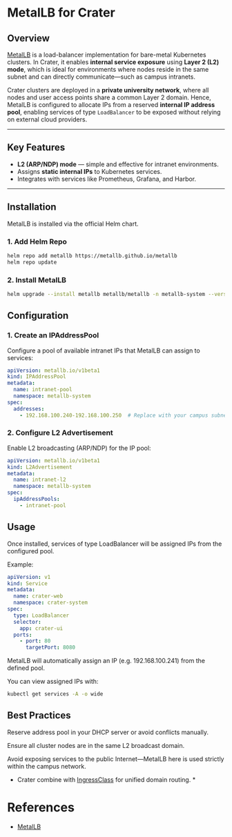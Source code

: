 # MetalLB for Crater

## Overview

[MetalLB](https://metallb.universe.tf/) is a load-balancer implementation for bare-metal Kubernetes clusters. In Crater, it enables **internal service exposure** using **Layer 2 (L2) mode**, which is ideal for environments where nodes reside in the same subnet and can directly communicate—such as campus intranets.

Crater clusters are deployed in a **private university network**, where all nodes and user access points share a common Layer 2 domain. Hence, MetalLB is configured to allocate IPs from a reserved **internal IP address pool**, enabling services of type `LoadBalancer` to be exposed without relying on external cloud providers.

---

## Key Features

- **L2 (ARP/NDP) mode** — simple and effective for intranet environments.
- Assigns **static internal IPs** to Kubernetes services.
- Integrates with services like Prometheus, Grafana, and Harbor.

---

## Installation

MetalLB is installed via the official Helm chart.

### 1. Add Helm Repo

```bash
helm repo add metallb https://metallb.github.io/metallb
helm repo update
```

### 2. Install MetalLB
```bash
helm upgrade --install metallb metallb/metallb -n metallb-system --version v0.14.8 --create-namespace
```

## Configuration
### 1. Create an IPAddressPool
Configure a pool of available intranet IPs that MetalLB can assign to services:
```yaml
apiVersion: metallb.io/v1beta1
kind: IPAddressPool
metadata:
  name: intranet-pool
  namespace: metallb-system
spec:
  addresses:
    - 192.168.100.240-192.168.100.250  # Replace with your campus subnet range
```

### 2. Configure L2 Advertisement
Enable L2 broadcasting (ARP/NDP) for the IP pool:
```yaml
apiVersion: metallb.io/v1beta1
kind: L2Advertisement
metadata:
  name: intranet-l2
  namespace: metallb-system
spec:
  ipAddressPools:
    - intranet-pool
```

## Usage
Once installed, services of type LoadBalancer will be assigned IPs from the configured pool.

Example:
```yaml
apiVersion: v1
kind: Service
metadata:
  name: crater-web
  namespace: crater-system
spec:
  type: LoadBalancer
  selector:
    app: crater-ui
  ports:
    - port: 80
      targetPort: 8080
```

MetalLB will automatically assign an IP (e.g. 192.168.100.241) from the defined pool.

You can view assigned IPs with:
```bash
kubectl get services -A -o wide
```

## Best Practices
Reserve address pool in your DHCP server or avoid conflicts manually.

Ensure all cluster nodes are in the same L2 broadcast domain.

Avoid exposing services to the public Internet—MetalLB here is used strictly within the campus network.

* Crater combine with [IngressClass](./ingress.md) for unified domain routing. *

# References
* [MetalLB](https://metallb.universe.tf/)